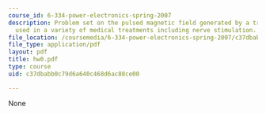 ```yaml
---
course_id: 6-334-power-electronics-spring-2007
description: Problem set on the pulsed magnetic field generated by a transducer coil,
  used in a variety of medical treatments including nerve stimulation.
file_location: /coursemedia/6-334-power-electronics-spring-2007/c37dbabb0c79d6a640c468d6ac88ce00_hw0.pdf
file_type: application/pdf
layout: pdf
title: hw0.pdf
type: course
uid: c37dbabb0c79d6a640c468d6ac88ce00

---
```

None
